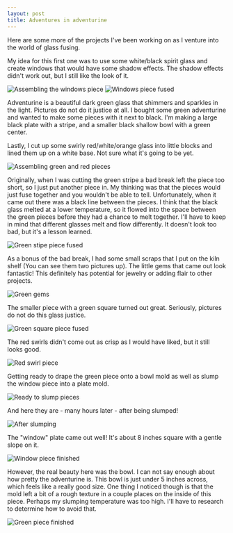 ```yaml
---
layout: post
title: Adventures in adventurine
---
```


Here are some more of the projects I've been working on as I venture into the world of glass fusing.

My idea for this first one was to use some white/black spirit glass and create windows that would have some shadow effects. The shadow effects didn't  work out, but I still like the look of it.

![Assembling the windows piece](/images/2014-10-27/windows.jpg)
![Windows piece fused](/images/2014-10-27/windows-fused.jpg)

Adventurine is a beautiful dark green glass that shimmers and sparkles in the light. Pictures do not do it justice at all. I bought some green adventurine and wanted to make some pieces with it next to black. I'm making a large black plate with a stripe, and a smaller black shallow bowl with a green center.

Lastly, I cut up some swirly red/white/orange glass into little blocks and lined them up on a white base. Not sure what it's going to be yet.

![Assembling green and red pieces](/images/2014-10-27/green-and-red.jpg)

Originally, when I was cutting the green stripe a bad break left the piece too short, so I just put another piece in. My thinking was that the pieces would just fuse together and you wouldn't be able to tell. Unfortunately, when it came out there was a black line between the pieces. I think that the black glass melted at a lower temperature, so it flowed into the space between the green pieces before they had a chance to melt together. I'll have to keep in mind that different glasses melt and flow differently. It doesn't look too bad, but it's a lesson learned.

![Green stipe piece fused](/images/2014-10-27/green-stripe.jpg)

As a bonus of the bad break, I had some small scraps that I put on the kiln shelf (You can see them two pictures up). The little gems that came out look fantastic! This definitely has potential for jewelry or adding flair to other projects.

![Green gems](/images/2014-10-27/adventurine-gems.jpg)

The smaller piece with a green square turned out great. Seriously, pictures do not do this glass justice.

![Green square piece fused](/images/2014-10-27/green-square.jpg)

The red swirls didn't come out as crisp as I would have liked, but it still looks good.

![Red swirl piece](/images/2014-10-27/red.jpg)

Getting ready to drape the green piece onto a bowl mold as well as slump the window piece into a plate mold.

![Ready to slump pieces](/images/2014-10-27/molding.jpg)

And here they are - many hours later - after being slumped!

![After slumping](/images/2014-10-27/slumped.jpg)

The "window" plate came out well! It's about 8 inches square with a gentle slope on it.

![Window piece finished](/images/2014-10-27/windows-done.jpg)

However, the real beauty here was the bowl. I can not say enough about how pretty the adventurine is. This bowl is just under 5 inches across, which feels like a really good size. One thing I noticed though is that the mold left a bit of a rough texture in a couple places on the inside of this piece. Perhaps my slumping temperature was too high. I'll have to research to determine how to avoid that.

![Green piece finished](/images/2014-10-27/green-done.jpg)

